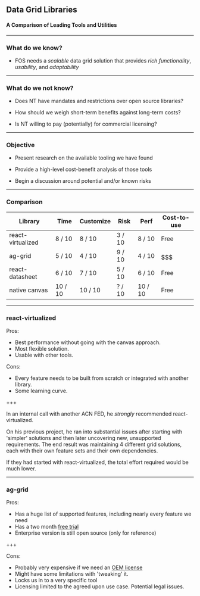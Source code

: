 ## Data Grid Libraries
#### A Comparison of Leading Tools and Utilities

---

### What do we know?

* FOS needs a _scalable_ data grid solution that provides _rich functionality_, _usability_, and _adaptability_

---

### What do we not know?

* Does NT have mandates and restrictions over open source libraries?

* How should we weigh short-term benefits against long-term costs?

* Is NT willing to pay (potentially) for commercial licensing?

---

### Objective

* Present research on the available tooling we have found 

* Provide a high-level cost-benefit analysis of those tools

* Begin a discussion around potential and/or known risks

---

### Comparison 

| Library           | Time    | Customize | Risk   | Perf    | Cost-to-use |
| ----------------- | ------- | --------- | ------ | ------- | ----------- |
| react-virtualized |  8 / 10 |  8 / 10   | 3 / 10 |  8 / 10 | Free        |
| ag-grid           |  5 / 10 |  4 / 10   | 9 / 10 |  4 / 10 | $$$$$$$$$$$ |
| react-datasheet   |  6 / 10 |  7 / 10   | 5 / 10 |  6 / 10 | Free        |
| native canvas     | 10 / 10 | 10 / 10   | ? / 10 | 10 / 10 | Free        |

---

### react-virtualized

Pros: 
* Best performance without going with the canvas approach. 
* Most flexible solution. 
* Usable with other tools.

Cons: 
* Every feature needs to be built from scratch or integrated with another library.
* Some learning curve.

+++

In an internal call with another ACN FED, he _strongly_ recommended react-virtualized. 

On his previous project, he ran into substantial issues after starting with 'simpler' solutions and then later uncovering new, unsupported requirements. The end result was maintaining 4 different grid solutions, each with their own feature sets and their own dependencies. 

If they had started with react-virtualized, the total effort required would be much lower.

--- 

### ag-grid 

Pros:
* Has a huge list of supported features, including nearly every feature we need
* Has a two month [free trial](https://www.ag-grid.com/start-trial.php)
* Enterprise version is still open source (only for reference)

+++

Cons:

* Probably very expensive if we need an [OEM license](https://www.ag-grid.com/license-pricing)
* Might have some limitations with 'tweaking' it.
* Locks us in to a very specific tool
* Licensing limited to the agreed upon use case. Potential legal issues.

